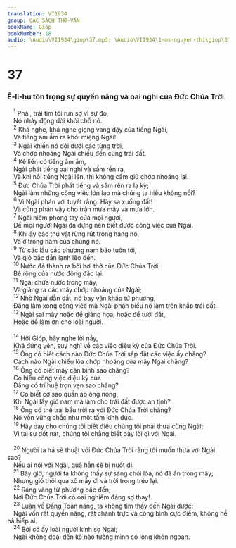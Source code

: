 ```yaml
---
translation: VI1934
group: CÁC SÁCH THƠ-VĂN
bookName: Gióp 
bookNumber: 18
audio: \Audio\VI1934\giop\37.mp3; \Audio\VI1934\1-ms-nguyen-thi\giop\37.mp3
---
```


<div class="title"><h1>37</h1><h3>Ê-li-hu tôn trọng sự quyền năng và oai nghi của Đức Chúa Trời</h3></div>
<span class="verse giop_37_1"> <sup>1</sup> Phải, trái tim tôi run sợ vì sự đó, <br/> Nó nhảy động dời khỏi chỗ nó. <br/></span>
<span class="verse giop_37_2"> <sup>2</sup> Khá nghe, khá nghe giọng vang dậy của tiếng Ngài, <br/> Và tiếng ầm ầm ra khỏi miệng Ngài! <br/></span>
<span class="verse giop_37_3"> <sup>3</sup> Ngài khiến nó dội dưới các từng trời, <br/> Và chớp nhoáng Ngài chiếu đến cùng trái đất. <br/></span>
<span class="verse giop_37_4"> <sup>4</sup> Kế liền có tiếng ầm ầm, <br/> Ngài phát tiếng oai nghi và sấm rền ra, <br/> Và khi nổi tiếng Ngài lên, thì không cầm giữ chớp nhoáng lại. <br/></span>
<span class="verse giop_37_5"> <sup>5</sup> Đức Chúa Trời phát tiếng và sấm rền ra lạ kỳ; <br/> Ngài làm những công việc lớn lao mà chúng ta hiểu không nổi? <br/></span>
<span class="verse giop_37_6"> <sup>6</sup> Vì Ngài phán với tuyết rằng: Hãy sa xuống đất! <br/> Và cũng phán vậy cho trận mưa mây và mưa lớn. <br/></span>
<span class="verse giop_37_7"> <sup>7</sup> Ngài niêm phong tay của mọi người, <br/> Để mọi người Ngài đã dựng nên biết được công việc của Ngài. <br/></span>
<span class="verse giop_37_8"> <sup>8</sup> Khi ấy các thú vật rừng rút trong hang nó, <br/> Và ở trong hầm của chúng nó. <br/></span>
<span class="verse giop_37_9"> <sup>9</sup> Từ các lầu các phương nam bão tuôn tới, <br/> Và gió bắc dẫn lạnh lẽo đến. <br/></span>
<span class="verse giop_37_10"> <sup>10</sup> Nước đá thành ra bởi hơi thở của Đức Chúa Trời; <br/> Bề rộng của nước đông đặc lại. <br/></span>
<span class="verse giop_37_11"> <sup>11</sup> Ngài chứa nước trong mây, <br/> Và giăng ra các mây chớp nhoáng của Ngài; <br/></span>
<span class="verse giop_37_12"> <sup>12</sup> Nhờ Ngài dẫn dắt, nó bay vận khắp tứ phương, <br/> Đặng làm xong công việc mà Ngài phán biểu nó làm trên khắp trái đất. <br/></span>
<span class="verse giop_37_13"> <sup>13</sup> Ngài sai mây hoặc để giáng họa, hoặc để tưới đất, <br/> Hoặc để làm ơn cho loài người. <br/> <br/></span>
<span class="verse giop_37_14"> <sup>14</sup> Hỡi Gióp, hãy nghe lời nầy, <br/> Khá đứng yên, suy nghĩ về các việc diệu kỳ của Đức Chúa Trời. <br/></span>
<span class="verse giop_37_15"> <sup>15</sup> Ông có biết cách nào Đức Chúa Trời sắp đặt các việc ấy chăng? <br/> Cách nào Ngài chiếu lòa chớp nhoáng của mây Ngài chăng? <br/></span>
<span class="verse giop_37_16"> <sup>16</sup> Ông có biết mây cân bình sao chăng? <br/> Có hiểu công việc diệu kỳ của <br/> Đấng có trí huệ trọn vẹn sao chăng? <br/></span>
<span class="verse giop_37_17"> <sup>17</sup> Có biết cớ sao quần áo ông nóng, <br/> Khi Ngài lấy gió nam mà làm cho trái đất được an tịnh? <br/></span>
<span class="verse giop_37_18"> <sup>18</sup> Ông có thế trải bầu trời ra với Đức Chúa Trời chăng? <br/> Nó vốn vững chắc như một tấm kính đúc. <br/></span>
<span class="verse giop_37_19"> <sup>19</sup> Hãy dạy cho chúng tôi biết điều chúng tôi phải thưa cùng Ngài; <br/> Vì tại sự dốt nát, chúng tôi chẳng biết bày lời gì với Ngài. <br/> <br/></span>
<span class="verse giop_37_20"> <sup>20</sup> Người ta há sẽ thuật với Đức Chúa Trời rằng tôi muốn thưa với Ngài sao? <br/> Nếu ai nói với Ngài, quả hẳn sẽ bị nuốt đi. <br/></span>
<span class="verse giop_37_21"> <sup>21</sup> Bây giờ, người ta không thấy sự sáng chói lòa, nó đã ẩn trong mây; <br/> Nhưng gió thổi qua xô mây đi và trời trong trẻo lại. <br/></span>
<span class="verse giop_37_22"> <sup>22</sup> Ráng vàng từ phương bắc đến; <br/> Nơi Đức Chúa Trời có oai nghiêm đáng sợ thay! <br/></span>
<span class="verse giop_37_23"> <sup>23</sup> Luận về Đấng Toàn năng, ta không tìm thấy đến Ngài được: <br/> Ngài vốn rất quyền năng, rất chánh trực và công bình cực điểm, không hề hà hiếp ai. <br/></span>
<span class="verse giop_37_24"> <sup>24</sup> Bởi cớ ấy loài người kính sợ Ngài; <br/> Ngài không đoái đến kẻ nào tưởng mình có lòng khôn ngoan. <br/></span>
